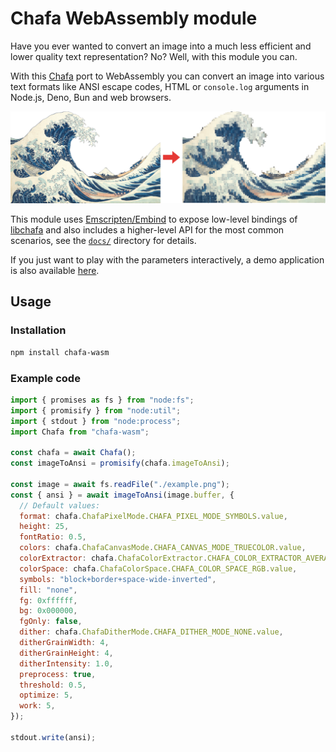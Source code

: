 # Chafa WebAssembly module

Have you ever wanted to convert an image into a much less efficient and lower quality text representation? No? Well, with this module you can.

With this [Chafa](https://hpjansson.org/chafa/) port to WebAssembly you can convert an image into various text formats like ANSI escape codes, HTML or `console.log` arguments in Node.js, Deno, Bun and web browsers.

<p align="center">

![](./assets/preview.webp)

</p>

This module uses [Emscripten/Embind](https://emscripten.org) to expose low-level bindings of [libchafa](https://hpjansson.org/chafa/ref/) and also includes a higher-level API for the most common scenarios, see the [`docs/`](docs/README.md) directory for details.

If you just want to play with the parameters interactively, a demo application is also available [here](https://ansi-o-matic.molinero.dev).

## Usage

### Installation

```sh
npm install chafa-wasm
```

### Example code

```js
import { promises as fs } from "node:fs";
import { promisify } from "node:util";
import { stdout } from "node:process";
import Chafa from "chafa-wasm";

const chafa = await Chafa();
const imageToAnsi = promisify(chafa.imageToAnsi);

const image = await fs.readFile("./example.png");
const { ansi } = await imageToAnsi(image.buffer, {
  // Default values:
  format: chafa.ChafaPixelMode.CHAFA_PIXEL_MODE_SYMBOLS.value,
  height: 25,
  fontRatio: 0.5,
  colors: chafa.ChafaCanvasMode.CHAFA_CANVAS_MODE_TRUECOLOR.value,
  colorExtractor: chafa.ChafaColorExtractor.CHAFA_COLOR_EXTRACTOR_AVERAGE.value,
  colorSpace: chafa.ChafaColorSpace.CHAFA_COLOR_SPACE_RGB.value,
  symbols: "block+border+space-wide-inverted",
  fill: "none",
  fg: 0xffffff,
  bg: 0x000000,
  fgOnly: false,
  dither: chafa.ChafaDitherMode.CHAFA_DITHER_MODE_NONE.value,
  ditherGrainWidth: 4,
  ditherGrainHeight: 4,
  ditherIntensity: 1.0,
  preprocess: true,
  threshold: 0.5,
  optimize: 5,
  work: 5,
});

stdout.write(ansi);
```
